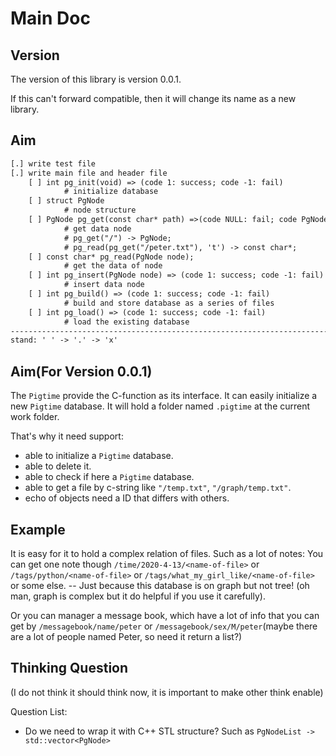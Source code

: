 Main Doc
========

Version
-------

The version of this library is version 0.0.1.

If this can't forward compatible, then it will change its name as a new
library.

Aim
---

``` txt
[.] write test file
[.] write main file and header file
    [ ] int pg_init(void) => (code 1: success; code -1: fail)
            # initialize database
    [ ] struct PgNode
            # node structure
    [ ] PgNode pg_get(const char* path) =>(code NULL: fail; code PgNode: success)
            # get data node
            # pg_get("/") -> PgNode;
            # pg_read(pg_get("/peter.txt"), 't') -> const char*;
    [ ] const char* pg_read(PgNode node);
            # get the data of node
    [ ] int pg_insert(PgNode node) => (code 1: success; code -1: fail)
            # insert data node
    [ ] int pg_build() => (code 1: success; code -1: fail)
            # build and store database as a series of files
    [ ] int pg_load() => (code 1: success; code -1: fail)
            # load the existing database
-------------------------------------------------------------------------------
stand: ' ' -> '.' -> 'x'
```

Aim(For Version 0.0.1)
----------------------

The `Pigtime` provide the C-function as its interface. It can easily initialize
a new `Pigtime` database. It will hold a folder named `.pigtime` at the current
work folder.

That's why it need support:

- able to initialize a `Pigtime` database.
- able to delete it.
- able to check if here a `Pigtime` database.
- able to get a file by c-string like `"/temp.txt"`, `"/graph/temp.txt"`.
- echo of objects need a ID that differs with others.

Example
-------

It is easy for it to hold a complex relation of files. Such as a lot of notes:
You can get one note though `/time/2020-4-13/<name-of-file>` or 
`/tags/python/<name-of-file>` or `/tags/what_my_girl_like/<name-of-file>` or
some else. -- Just because this database is on graph but not tree! (oh man,
graph is complex but it do helpful if you use it carefully).

Or you can manager a message book, which have a lot of info that you can get by
`/messagebook/name/peter` or `/messagebook/sex/M/peter`(maybe there are a lot
of people named Peter, so need it return a list?)

Thinking Question
-----------------

(I do not think it should think now, it is important to make other think enable)

Question List:

- Do we need to wrap it with C++ STL structure? Such as
  `PgNodeList -> std::vector<PgNode>`

